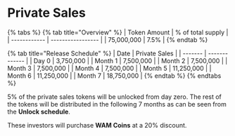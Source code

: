# Private Sales

{% tabs %}
{% tab title="Overview" %}
| Token Amount | % of total supply |
| ------------ | ----------------- |
| 75,000,000   | 7.5%              |
{% endtab %}

{% tab title="Release Schedule" %}
| Date    | Private Sales |
| ------- | ------------- |
| Day 0   | 3,750,000     |
| Month 1 | 7,500,000     |
| Month 2 | 7,500,000     |
| Month 3 | 7,500,000     |
| Month 4 | 7,500,000     |
| Month 5 | 11,250,000    |
| Month 6 | 11,250,000    |
| Month 7 | 18,750,000    |
{% endtab %}
{% endtabs %}

5% of the private sales tokens will be unlocked from day zero. The rest of the tokens will be distributed in the following 7 months as can be seen from the **Unlock schedule**.

These investors will purchase **WAM Coins** at a 20% discount.
